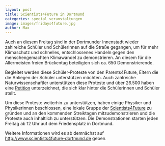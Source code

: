 ```yaml
---
layout: post
title: Scientists4Future in Dortmund
categories: special veranstaltungen
image: images/fridays4future.jpg
author: Max
---
```


Auch an diesem Freitag sind in der Dortmunder Innenstadt wieder zahlreiche Schüler
und Schülerinnen auf die Straße gegangen, um für mehr Klimaschutz und schnelles, entschlossenes 
Handeln gegen den menschengemachten Klimawandel zu demonstrieren.
An diesem für die Allermeisten freien Brückentag beteiligten sich ca. 650 Demonstrierende.

Begleitet werden diese Schüler-Proteste von den Parents4Future, Eltern
die die Anliegen der Schüler unterstützen möchten.
Auch zahlreiche Naturwissenschaftler unterstützen diese Proteste und über 26.500 haben
eine [Petition](https://www.scientists4future.org/stellungnahme-de/) unterzeichnet,
die sich klar hinter die Schülerinnen und Schüler stellt.

Um diese Proteste weiterhin zu unterstützen, haben einige Physiker und Physikerinnen
beschlossen, eine lokale Gruppe der [Scientists4Future](https://www.scientists4future.org) zu gründen
und an den kommenden Streiktagen mitzudemonstrieren und die Proteste auch inhaltlich zu unterstützen.
Die Demonstrationen starten jeden Freitag ab 12 Uhr auf dem Friedensplatz in Dortmund.

Weitere Informationen wird es ab demnächst auf http://www.scientists4future-dortmund.de geben.
